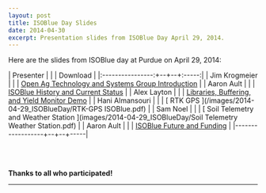 ```yaml
---
layout: post
title: ISOBlue Day Slides
date: 2014-04-30
excerpt: Presentation slides from ISOBlue Day April 29, 2014.
---
```


Here are the slides from ISOBlue day at Purdue on April 29, 2014:

|      Presenter   |  |  |  Download  |
|:----------------:+--+--+:-----:|
|  Jim Krogmeier   |  |  |  [ Open Ag Technology and Systems Group Introduction](/images/2014-04-29_ISOBlueDay/JVK_on_OpenATK_Group.pdf)       |
|  Aaron Ault      |  |  |  [ ISOBlue History and Current Status](/images/2014-04-29_ISOBlueDay/2014-04-29_ISOBlue_History_current_status.pdf) |
|  Alex Layton     |  |  |  [ Libraries, Buffering, and Yield Monitor Demo](/images/2014-04-29_ISOBlueDay/ISOBlueDemo.pdf)                     |
|  Hani Almansouri |  |  |  [ RTK GPS ](/images/2014-04-29_ISOBlueDay/RTK-GPS ISOBlue.pdf) |
|  Sam Noel        |  |  |  [ Soil Telemetry and Weather Station ](images/2014-04-29_ISOBlueDay/Soil Telemetry Weather Station.pdf) |
|  Aaron Ault      |  |  |  [ ISOBlue Future and Funding](images/2014-04-29_ISOBlueDay/2014-04-29_ISOBlue_future_and_Funding.pdf) |
|------------------+--+--+-----|

<br><br>

**Thanks to all who participated!**

------------

